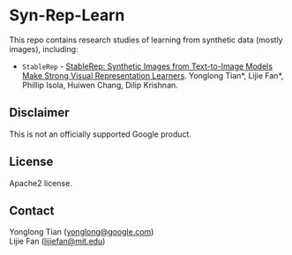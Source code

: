# Syn-Rep-Learn

This repo contains research studies of learning from synthetic data (mostly images), including:

- `StableRep` - [StableRep: Synthetic Images from Text-to-Image Models Make Strong Visual Representation Learners](https://arxiv.org/abs/2306.00984). Yonglong Tian*, Lijie Fan*, Phillip Isola, Huiwen Chang, Dilip Krishnan. 


## Disclaimer
This is not an officially supported Google product.

## License
Apache2 license.

## Contact
Yonglong Tian (yonglong@google.com)  
Lijie Fan (lijiefan@mit.edu)
